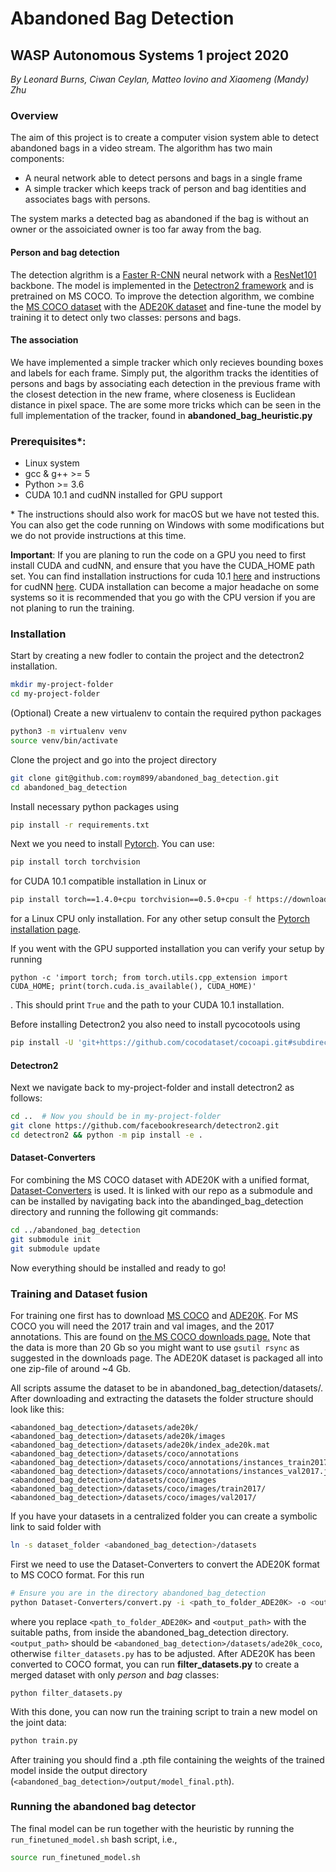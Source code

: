 # Abandoned Bag Detection
## WASP Autonomous Systems 1 project 2020
*By Leonard Burns, Ciwan Ceylan, Matteo Iovino and Xiaomeng (Mandy) Zhu*

### Overview
The aim of this project is to create a computer vision system able to detect abandoned bags in a video stream.
The algorithm has two main components:
  - A neural network able to detect persons and bags in a single frame
  - A simple tracker which keeps track of person and bag identities and associates bags with persons.

The system marks a detected bag as abandoned if the bag is without an owner or the assoiciated owner is too far away from the bag.

#### Person and bag detection
The detection algrithm is a [Faster R-CNN](https://arxiv.org/abs/1506.01497) neural network with a [ResNet101](https://arxiv.org/abs/1512.03385) backbone.
The model is implemented in the [Detectron2 framework](https://github.com/facebookresearch/detectron2) and is pretrained on MS COCO.
To improve the detection algorithm, we combine the [MS COCO dataset](http://cocodataset.org/#home) with the [ADE20K dataset](https://groups.csail.mit.edu/vision/datasets/ADE20K/) and fine-tune the model by training it to detect only two classes: persons and bags. 

#### The association
We have implemented a simple tracker which only recieves bounding boxes and labels for each frame. 
Simply put, the algorithm tracks the identities of persons and bags by associating each detection in the previous frame with the closest detection in the new frame, where closeness is Euclidean distance in pixel space. The are some more tricks which can be seen in the full implementation of the tracker, found in **abandoned_bag_heuristic.py**

### Prerequisites\*: 
- Linux system 
- gcc & g++ >= 5
- Python >= 3.6
- CUDA 10.1 and cudNN installed for GPU support

\* The instructions should also work for macOS but we have not tested this. You can also get the code running on Windows with some modifications but we do not provide instructions at this time.

**Important**: If you are planing to run the code on a GPU you need to first install CUDA and cudNN, and ensure that you have the CUDA_HOME path set.
You can find installation instructions for cuda 10.1 [here](https://developer.nvidia.com/cuda-10.1-download-archive-update2)
and instructions for cudNN [here](https://docs.nvidia.com/deeplearning/sdk/cudnn-install/index.html#install-linux).
CUDA installation can become a major headache on some systems so it is recommended that you go with the CPU version if you are not planing to run the training.

### Installation 
Start by creating a new fodler to contain the project and the detectron2 installation.
```bash
mkdir my-project-folder
cd my-project-folder
```
(Optional) Create a new virtualenv to contain the required python packages
```bash
python3 -m virtualenv venv
source venv/bin/activate
```
Clone the project and go into the project directory
```bash
git clone git@github.com:roym899/abandoned_bag_detection.git
cd abandoned_bag_detection
```
Install necessary python packages using
```bash
pip install -r requirements.txt
```
Next we you need to install [Pytorch](https://pytorch.org/). You can use:
```bash
pip install torch torchvision
```
for CUDA 10.1 compatible installation in Linux or
```bash
pip install torch==1.4.0+cpu torchvision==0.5.0+cpu -f https://download.pytorch.org/whl/torch_stable.html
```
for a Linux CPU only installation.
For any other setup consult the [Pytorch installation page](https://pytorch.org/).

If you went with the GPU supported installation you can verify your setup by running
```
python -c 'import torch; from torch.utils.cpp_extension import CUDA_HOME; print(torch.cuda.is_available(), CUDA_HOME)'
```
. This should print `True` and the path to your CUDA 10.1 installation.

Before installing Detectron2 you also need to install pycocotools using
```bash
pip install -U 'git+https://github.com/cocodataset/cocoapi.git#subdirectory=PythonAPI'
```

#### Detectron2

Next we navigate back to my-project-folder and install detectron2 as follows:
```bash
cd ..  # Now you should be in my-project-folder
git clone https://github.com/facebookresearch/detectron2.git
cd detectron2 && python -m pip install -e .
```

#### Dataset-Converters

For combining the MS COCO dataset with ADE20K with a unified format, [Dataset-Converters](https://github.com/ISSResearch/Dataset-Converters) is used. It is linked with our repo as a submodule and can be installed by navigating back into the abandinged_bag_detection directory and running the following git commands:
```bash
cd ../abandoned_bag_detection
git submodule init
git submodule update
```

Now everything should be installed and ready to go!


### Training and Dataset fusion
For training one first has to download [MS COCO](http://cocodataset.org/#home) and [ADE20K](https://groups.csail.mit.edu/vision/datasets/ADE20K/).
For MS COCO you will need the 2017 train and val images, and the 2017 annotations. This are found on [the MS COCO downloads page.](http://cocodataset.org/#download) Note that the data is more than 20 Gb so you might want to use `gsutil rsync` as suggested in the downloads page. The ADE20K dataset is packaged all into one zip-file of around ~4 Gb.

All scripts assume the dataset to be in abandoned_bag_detection/datasets/. After downloading and extracting the datasets the folder structure should look like this:
```
<abandoned_bag_detection>/datasets/ade20k/
<abandoned_bag_detection>/datasets/ade20k/images
<abandoned_bag_detection>/datasets/ade20k/index_ade20k.mat
<abandoned_bag_detection>/datasets/coco/annotations
<abandoned_bag_detection>/datasets/coco/annotations/instances_train2017.json
<abandoned_bag_detection>/datasets/coco/annotations/instances_val2017.json
<abandoned_bag_detection>/datasets/coco/images
<abandoned_bag_detection>/datasets/coco/images/train2017/
<abandoned_bag_detection>/datasets/coco/images/val2017/
```
If you have your datasets in a centralized folder you can create a symbolic link to said folder with
```bash
ln -s dataset_folder <abandoned_bag_detection>/datasets
```

First we need to use the Dataset-Converters to convert the ADE20K format to MS COCO format. For this run
```bash
# Ensure you are in the directory abandoned_bag_detection
python Dataset-Converters/convert.py -i <path_to_folder_ADE20K> -o <output_path> -I ADE20K -O COCO --copy
```
where you replace `<path_to_folder_ADE20K>` and `<output_path>` with the suitable paths, from inside the abandoned_bag_detection directory. `<output_path>` should be `<abandoned_bag_detection>/datasets/ade20k_coco`, otherwise `filter_datasets.py` has to be adjusted.
After ADE20K has been converted to COCO format, you can run **filter_datasets.py** to create a merged dataset with only *person* and *bag* classes:
```bsh
python filter_datasets.py
```

With this done, you can now run the training script to train a new model on the joint data:
```bash
python train.py
```
After training you should find a .pth file containing the weights of the trained model inside the output directory (`<abandoned_bag_detection>/output/model_final.pth`).

### Running the abandoned bag detector
The final model can be run together with the heuristic by running the `run_finetuned_model.sh` bash script, i.e., 
```bash
source run_finetuned_model.sh
```
